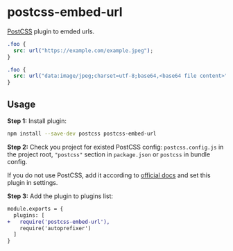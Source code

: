 # postcss-embed-url

[PostCSS] plugin to emded urls.

[PostCSS]: https://github.com/postcss/postcss

```css
.foo {
  src: url("https://example.com/example.jpeg");
}
```

```css
.foo {
  src: url("data:image/jpeg;charset=utf-8;base64,<base64 file content>")
}
```

## Usage

**Step 1:** Install plugin:

```sh
npm install --save-dev postcss postcss-embed-url
```

**Step 2:** Check you project for existed PostCSS config: `postcss.config.js`
in the project root, `"postcss"` section in `package.json`
or `postcss` in bundle config.

If you do not use PostCSS, add it according to [official docs]
and set this plugin in settings.

**Step 3:** Add the plugin to plugins list:

```diff
module.exports = {
  plugins: [
+   require('postcss-embed-url'),
    require('autoprefixer')
  ]
}
```

[official docs]: https://github.com/postcss/postcss#usage
